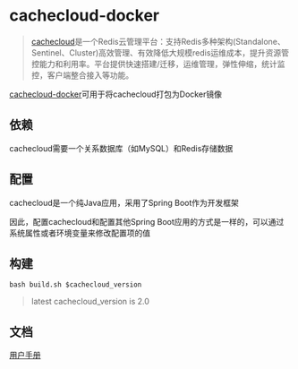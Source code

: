 # cachecloud-docker

> [cachecloud](https://github.com/sohutv/cachecloud)是一个Redis云管理平台：支持Redis多种架构(Standalone、Sentinel、Cluster)高效管理、有效降低大规模redis运维成本，提升资源管控能力和利用率。平台提供快速搭建/迁移，运维管理，弹性伸缩，统计监控，客户端整合接入等功能。

[cachecloud-docker](https://github.com/tuister/cachecloud-docker)可用于将cachecloud打包为Docker镜像

## 依赖

cachecloud需要一个关系数据库（如MySQL）和Redis存储数据

## 配置

cachecloud是一个纯Java应用，采用了Spring Boot作为开发框架

因此，配置cachecloud和配置其他Spring Boot应用的方式是一样的，可以通过系统属性或者环境变量来修改配置项的值

## 构建

```shell
bash build.sh $cachecloud_version
```

> latest cachecloud_version is 2.0

## 文档

[用户手册](./USER_GUIDE.md)
